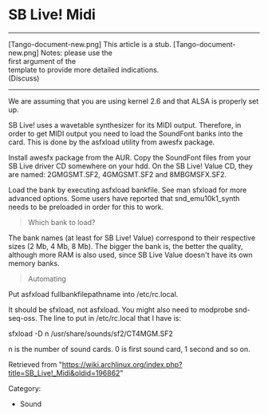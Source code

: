 SB Live! Midi
=============

  

  ------------------------ ------------------------ ------------------------
  [Tango-document-new.png] This article is a stub.  [Tango-document-new.png]
                           Notes: please use the    
                           first argument of the    
                           template to provide more 
                           detailed indications.    
                           (Discuss)                
  ------------------------ ------------------------ ------------------------

We are assuming that you are using kernel 2.6 and that ALSA is properly
set up.

SB Live! uses a wavetable synthesizer for its MIDI output. Therefore, in
order to get MIDI output you need to load the SoundFont banks into the
card. This is done by the asfxload utility from awesfx package.

Install awesfx package from the AUR. Copy the SoundFont files from your
SB Live driver CD somewhere on your hdd. On the SB Live! Value CD, they
are named: 2GMGSMT.SF2, 4GMGSMT.SF2 and 8MBGMSFX.SF2.

Load the bank by executing asfxload bankfile. See man sfxload for more
advanced options. Some users have reported that snd_emu10k1_synth needs
to be preloaded in order for this to work.

> Which bank to load?

The bank names (at least for SB Live! Value) correspond to their
respective sizes (2 Mb, 4 Mb, 8 Mb). The bigger the bank is, the better
the quality, although more RAM is also used, since SB Live Value doesn't
have its own memory banks.

> Automating

Put asfxload fullbankfilepathname into /etc/rc.local.

It should be sfxload, not asfxload. You might also need to modprobe
snd-seq-oss. The line to put in /etc/rc.local that I have is:

sfxload -D n /usr/share/sounds/sf2/CT4MGM.SF2

n is the number of sound cards. 0 is first sound card, 1 second and so
on.

Retrieved from
"https://wiki.archlinux.org/index.php?title=SB_Live!_Midi&oldid=196862"

Category:

-   Sound
